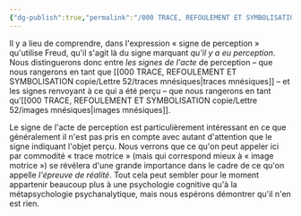 ```yaml
---
{"dg-publish":true,"permalink":"/000 TRACE, REFOULEMENT ET SYMBOLISATION copie/Lettre 52/acte de perception/","created":"2024-07-23T09:31:54.577-04:00","updated":"2025-08-14T06:28:05.998-04:00"}
---
```



Il y a lieu de comprendre, dans l'expression « signe de perception » qu'utilise Freud, qu'il s'agit là du signe marquant _qu'il y a eu perception_. Nous distinguerons donc entre *les signes de l'acte* de perception – que nous rangerons en tant que [[000 TRACE, REFOULEMENT ET SYMBOLISATION copie/Lettre 52/traces mnésiques\|traces mnésiques]] – et les signes renvoyant à ce qui a été perçu – que nous rangerons en tant qu’[[000 TRACE, REFOULEMENT ET SYMBOLISATION copie/Lettre 52/images mnésiques\|images mnésiques]].

Le signe de l'acte de perception est particulièrement intéressant en ce que généralement il n'est pas pris en compte avec autant d'attention que le signe indiquant l'objet perçu. Nous verrons que ce qu'on peut appeler ici par commodité « trace motrice » (mais qui correspond mieux à « image motrice ») se révélera d'une grande importance dans le cadre de ce qu'on appelle _l'épreuve de réalité_. Tout cela peut sembler pour le moment appartenir beaucoup plus à une psychologie cognitive qu'à la métapsychologie psychanalytique, mais nous espérons démontrer qu'il n'en est rien.